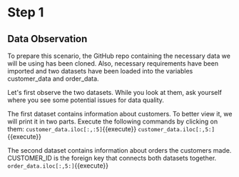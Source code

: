 # Step 1
## Data Observation

To prepare this scenario, the GitHub repo containing the necessary data we will be using has been cloned. Also, necessary requirements have been imported and two datasets have been loaded into the variables customer_data and order_data.<br>

Let's first observe the two datasets. While you look at them, ask yourself where you see some potential issues for data quality.<br>

The first dataset contains information about customers. To better view it, we will print it in two parts. Execute the following commands by clicking on them:
`customer_data.iloc[:,:5]`{{execute}}
`customer_data.iloc[:,5:]`{{execute}}

The second dataset contains information about orders the customers made. CUSTOMER_ID is the foreign key that connects both datasets together.
`order_data.iloc[:,5:]`{{execute}}